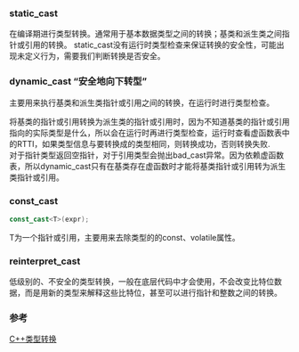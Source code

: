 ### static_cast
在编译期进行类型转换。通常用于基本数据类型之间的转换；基类和派生类之间指针或引用的转换。
static_cast没有运行时类型检查来保证转换的安全性，可能出现未定义行为，需要我们判断转换是否安全。


### dynamic_cast “安全地向下转型”
主要用来执行基类和派生类指针或引用之间的转换，在运行时进行类型检查。  

将基类的指针或引用转换为派生类的指针或引用时，因为不知道基类的指针或引用指向的实际类型是什么，所以会在运行时再进行类型检查，运行时查看虚函数表中的RTTI，如果类型信息与要转换成的类型相同，则转换成功，否则转换失败.  
对于指针类型返回空指针，对于引用类型会抛出bad_cast异常。因为依赖虚函数表，所以dynamic_cast只有在基类存在虚函数时才能将基类指针或引用转为派生类指针或引用。


### const_cast
```cpp
const_cast<T>(expr);
```
T为一个指针或引用，主要用来去除类型的的const、volatile属性。


### reinterpret_cast
低级别的、不安全的类型转换，一般在底层代码中才会使用，不会改变比特位数据，而是用新的类型来解释这些比特位，甚至可以进行指针和整数之间的转换。



### 参考

[C++类型转换](https://zhxilin.github.io/post/tech_stack/1_programming_language/modern_cpp/language_base/type_cast/)